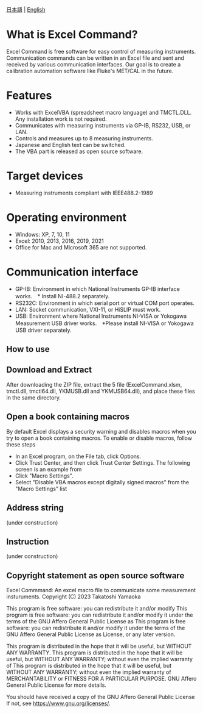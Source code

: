 [日本語](README.ja.md) | [English](README.md)

# What is Excel Command?
Excel Command is free software for easy control of measuring instruments. 
Communication commands can be written in an Excel file and sent and received by various communication interfaces. 
Our goal is to create a calibration automation software like Fluke's MET/CAL in the future.

# Features
- Works with ExcelVBA (spreadsheet macro language) and TMCTL.DLL. Any installation work is not required.
- Communicates with measuring instruments via GP-IB, RS232, USB, or LAN.
- Controls and measures up to 8 measuring instruments.
- Japanese and English text can be switched.
- The VBA part is released as open source software.

# Target devices
- Measuring instruments compliant with IEEE488.2-1989

# Operating environment
- Windows: XP, 7, 10, 11
- Excel: 2010, 2013, 2016, 2019, 2021
- Office for Mac and Microsoft 365 are not supported.

# Communication interface
- GP-IB: Environment in which National Instruments GP-IB interface works.　* Install NI-488.2 separately.
- RS232C: Environment in which serial port or virtual COM port operates.
- LAN: Socket communication, VXI-11, or HiSLIP must work.
- USB: Environment where National Instruments NI-VISA or Yokogawa Measurement USB driver works.　*Please install NI-VISA or Yokogawa USB driver separately.

## How to use
## Download and Extract
After downloading the ZIP file, extract the 5 file (ExcelCommand.xlsm, tmctl.dll, tmctl64.dll, YKMUSB.dll and YKMUSB64.dll), and place these files in the same directory.

## Open a book containing macros
By default Excel displays a security warning and disables macros when you try to open a book containing macros. To enable or disable macros, follow these steps

- In an Excel program, on the File tab, click Options.
- Click Trust Center, and then click Trust Center Settings. The following screen is an example from
- Click "Macro Settings".
- Select "Disable VBA macros except digitally signed macros" from the "Macro Settings" list

## Address string
(under construction)

## Instruction
(under construction)

## Copyright statement as open source software
Excel Commmand: An excel macro file to communicate some measurement insturuments.
Copyright (C) 2023 Takatoshi Yamaoka

This program is free software: you can redistribute it and/or modify
This program is free software: you can redistribute it and/or modify it under the terms of the GNU Affero General Public License as
This program is free software: you can redistribute it and/or modify it under the terms of the GNU Affero General Public License as
License, or any later version.

This program is distributed in the hope that it will be useful, but WITHOUT ANY WARRANTY.
This program is distributed in the hope that it will be useful, but WITHOUT ANY WARRANTY; without even the implied warranty of
This program is distributed in the hope that it will be useful, but WITHOUT ANY WARRANTY; without even the implied warranty of MERCHANTABILITY or FITNESS FOR A PARTICULAR PURPOSE.
GNU Affero General Public License for more details.

You should have received a copy of the GNU Affero General Public License
If not, see <https://www.gnu.org/licenses/>.